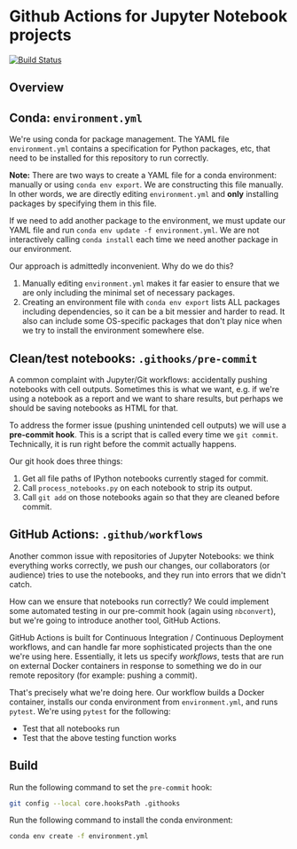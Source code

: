 # Github Actions for Jupyter Notebook projects
[![Build Status](https://img.shields.io/endpoint.svg?url=https%3A%2F%2Factions-badge.atrox.dev%2Fmcullan%2Fjupyter-actions%2Fbadge%3Fref%3Dmaster&style=flat)](https://actions-badge.atrox.dev/mcullan/jupyter-actions/goto?ref=master)

## Overview

## Conda: `environment.yml`

We're using conda for package management. The YAML file `environment.yml` contains a specification for Python packages, etc, that need to be installed for this repository to run correctly.

**Note:** There are two ways to create a YAML file for a conda environment: manually or using `conda env export`. We are constructing this file manually. In other words, we are directly editing `environment.yml` and **only** installing packages by specifying them in this file.

If we need to add another package to the environment, we must update our YAML file and run `conda env update -f environment.yml`. We are not interactively calling `conda install` each time we need another package in our environment. 

Our approach is admittedly inconvenient. Why do we do this? 
1. Manually editing `environment.yml` makes it far easier to ensure that we are only including the minimal set of necessary packages.
2. Creating an environment file with `conda env export` lists ALL packages including dependencies, so it can be a bit messier and harder to read. It also can include some OS-specific packages that don't play nice when we try to install the environment somewhere else. 


## Clean/test notebooks: `.githooks/pre-commit`

A common complaint with Jupyter/Git workflows: accidentally pushing notebooks with cell outputs. Sometimes this is what we want, e.g. if we're using a notebook as a report and we want to share results, but perhaps we should be saving notebooks as HTML for that.

To address the former issue (pushing unintended cell outputs) we will use a **pre-commit hook**. This is a script that is called every time we `git commit`. Technically, it is run right before the commit actually happens. 

Our git hook does three things:
1. Get all file paths of IPython notebooks currently staged for commit.
2. Call `process_notebooks.py` on each notebook to strip its output.
3. Call `git add` on those notebooks again so that they are cleaned before commit. 

## GitHub Actions: `.github/workflows`

Another common issue with repositories of Jupyter Notebooks: we think everything works correctly, we push our changes, our collaborators (or audience) tries to use the notebooks, and they run into errors that we didn't catch.

How can we ensure that notebooks run correctly? We could implement some automated testing in our pre-commit hook (again using `nbconvert`), but we're going to introduce another tool, GitHub Actions.

GitHub Actions is built for Continuous Integration / Continuous Deployment workflows, and can handle far more sophisticated projects than the one we're using here. Essentially, it lets us specify *workflows*, tests that are run on external Docker containers in response to something we do in our remote repository (for example: pushing a commit).

That's precisely what we're doing here. Our workflow builds a Docker container, installs our conda environment from `environment.yml`, and runs `pytest`. We're using `pytest` for the following:
* Test that all notebooks run
* Test that the above testing function works 



## Build
Run the following command to set the `pre-commit` hook:
```bash
git config --local core.hooksPath .githooks
```

Run the following command to install the conda environment:
```bash
conda env create -f environment.yml
```